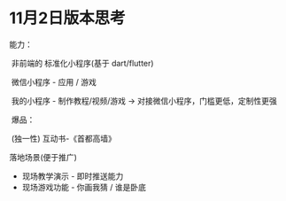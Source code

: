 # 11月2日版本思考

能力：

​	非前端的 标准化小程序(基于 dart/flutter)

​	微信小程序 - 应用 / 游戏

​	我的小程序 - 制作教程/视频/游戏 -> 对接微信小程序，门槛更低，定制性更强

​	爆品：

​		(独一性) 互动书-《首都高墙》



落地场景(便于推广)

- 现场教学演示 - 即时推送能力
- 现场游戏功能 - 你画我猜 / 谁是卧底

